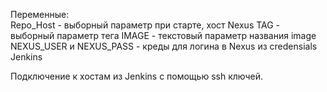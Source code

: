 Переменные:  
Repo_Host - выборный параметр при старте, хост Nexus
TAG - выборный параметр тега
IMAGE - текстовый параметр названия image
NEXUS_USER и NEXUS_PASS - креды для логина в Nexus из credensials Jenkins

Подключение к хостам из Jenkins с помощью ssh ключей.


